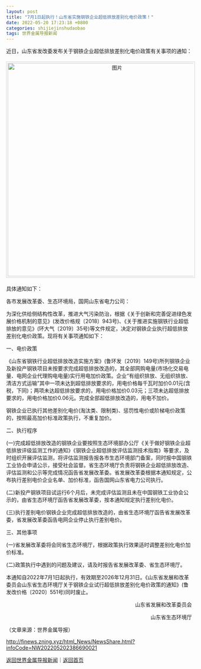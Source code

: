```yaml
---
layout: post
title: "7月1日起执行！山东省实施钢铁企业超低排放差别化电价政策！"
date: 2022-05-20 17:23:18 +0800
categories: shijiejinshudaobao
tags: 世界金属导报新闻
---
```

<p>近日，山东省发改委发布关于钢铁企业超低排放差别化电价政策有关事项的通知：</p><center><img src="https://dfscdn.dfcfw.com/download/D24658756827563727747_w1080h408.jpg" alt="图片" width="578" style="border:#d1d1d1 1px solid;padding:3px;margin:5px 0;" /></center><p>具体通知如下：</p><p>各市发展改革委、生态环境局，国网山东省电力公司：</p><p>为深化供给侧结构性改革，推进大气污染防治，根据《关于创新和完善促进绿色发展价格机制的意见》(发改价格规〔2018〕943号)、《关于推进实施钢铁行业超低排放的意见》(环大气〔2019〕35号)等文件规定，决定对钢铁企业执行超低排放差别化电价政策。现将有关事项通知如下：</p><p>一、电价政策</p><p>《山东省钢铁行业超低排放改造实施方案》(鲁环发〔2019〕149号)所列钢铁企业及新投产钢铁项目未按要求完成超低排放改造的，其全部网购电量(市场化交易电量、电网企业代理购电电量)实行用电加价政策。企业“有组织排放、无组织排放、清洁方式运输”其中一项未达到超低排放要求的，用电价格每千瓦时加价0.01元(含税，下同)；两项未达超低排放要求的，用电价格加价0.03元；三项未达超低排放要求的，用电价格加价0.06元。完成全部超低排放改造的，用电不加价。</p><p>钢铁企业已执行其他差别化电价(淘汰类、限制类)、惩罚性电价或阶梯电价政策的，按照最高加价标准政策执行，不重复加价。</p><p>二、执行程序</p><p>(一)完成超低排放改造的钢铁企业要按照生态环境部办公厅《关于做好钢铁企业超低排放评级监测工作的通知》《钢铁企业超低排放评估监测技术指南》等要求，及时组织开展评估监测，将评估监测报告报各市生态环境部门备案，同时报中国钢铁工业协会申请公示，接受社会监督。省生态环境厅负责将钢铁企业超低排放改造、评估监测和公示等完成情况函告省发展改革委。省发展改革委根据本通知规定，公布执行差别电价企业名单、加价标准，函告国网山东省电力公司执行。</p><p>(二)新投产钢铁项目试运行6个月后，未完成评估监测且未在中国钢铁工业协会公示的，由省生态环境厅函告省发展改革委，按本通知规定执行差别化电价。</p><p>(三)执行差别电价钢铁企业完成超低排放改造的，由省生态环境厅函告省发展改革委，省发展改革委函告电网企业停止执行差别电价。</p><p>三、其他事项</p><p>(一)省发展改革委将会同省生态环境厅，根据政策执行效果适时调整差别化电价加价标准。</p><p>(二)政策执行中遇到的问题及建议，请及时报告省发展改革委、省生态环境厅。</p><p>本通知自2022年7月1日起执行，有效期至2026年12月31日。《山东省发展和改革委员会山东省生态环境厅关于钢铁企业试行超低排放差别化电价政策的通知》(鲁发改价格〔2020〕551号)同时废止。</p><p style="text-align:right;">山东省发展和改革委员会</p><p style="text-align:right;">山东省生态环境厅</p><p class="em_media">（文章来源：世界金属导报）</p>

<http://finews.zning.xyz/html_News/NewsShare.html?infoCode=NW202205202386690021>

[返回世界金属导报新闻](//finews.withounder.com/category/shijiejinshudaobao.html)｜[返回首页](//finews.withounder.com/)
